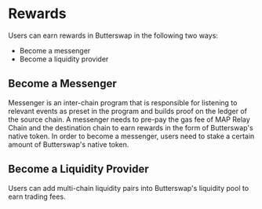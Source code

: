 # Rewards

Users can earn rewards in Butterswap in the following two ways:

* Become a messenger
* Become a liquidity provider

## Become a Messenger

Messenger is an inter-chain program that is responsible for listening to relevant events as preset in the program and builds proof on the ledger of the source chain. A messenger needs to pre-pay the gas fee of MAP Relay Chain and the destination chain to earn rewards in the form of Butterswap's native token. In order to become a messenger, users need to stake a certain amount of Butterswap's native token.

## Become a Liquidity Provider

Users can add multi-chain liquidity pairs into Butterswap's liquidity pool to earn trading fees.

